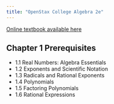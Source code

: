 ```yaml
---
title: "OpenStax College Algebra 2e"
---
```


[Online textbook available here](https://openstax.org/details/books/college-algebra-2e)

## Chapter 1 Prerequisites

- 1.1 Real Numbers: Algebra Essentials
- 1.2 Exponents and Scientific Notation
- 1.3 Radicals and Rational Exponents
- 1.4 Polynomials
- 1.5 Factoring Polynomials
- 1.6 Rational Expressions
